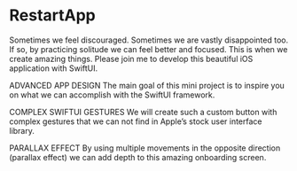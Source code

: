 # RestartApp
Sometimes we feel discouraged. Sometimes we are vastly disappointed too. If so, by practicing solitude we can feel better and focused. This is when we create amazing things. Please join me to develop this beautiful iOS application with SwiftUI.


ADVANCED APP DESIGN
The main goal of this mini project is to inspire you on what we can accomplish with the SwiftUI framework.

COMPLEX SWIFTUI GESTURES
We will create such a custom button with complex gestures that we can not find in Apple’s stock user interface library.

PARALLAX EFFECT
By using multiple movements in the opposite direction (parallax effect) we can add depth to this amazing onboarding screen.
